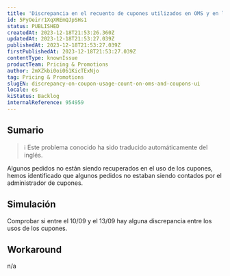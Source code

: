 ```yaml
---
title: 'Discrepancia en el recuento de cupones utilizados en OMS y en la interfaz de usuario de cupones'
id: 5PyOeirr1XqXREmQJpSHs1
status: PUBLISHED
createdAt: 2023-12-18T21:53:26.360Z
updatedAt: 2023-12-18T21:53:27.039Z
publishedAt: 2023-12-18T21:53:27.039Z
firstPublishedAt: 2023-12-18T21:53:27.039Z
contentType: knownIssue
productTeam: Pricing & Promotions
author: 2mXZkbi0oi061KicTExNjo
tag: Pricing & Promotions
slugEN: discrepancy-on-coupon-usage-count-on-oms-and-coupons-ui
locale: es
kiStatus: Backlog
internalReference: 954959
---
```


## Sumario

>ℹ️ Este problema conocido ha sido traducido automáticamente del inglés.


Algunos pedidos no están siendo recuperados en el uso de los cupones, hemos identificado que algunos pedidos no estaban siendo contados por el administrador de cupones.


##

## Simulación


Comprobar si entre el 10/09 y el 13/09 hay alguna discrepancia entre los usos de los cupones.



## Workaround



n/a





